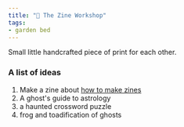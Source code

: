 ```yaml
---
title: "🎨 The Zine Workshop"
tags:
- garden bed
---
```

Small little handcrafted piece of print for each other.


### A list of ideas 
1. Make a zine about [how to make zines](notes/zine/how2zine.md)
2. A ghost's guide to astrology
3. a haunted crossword puzzle
4. frog and toadification of ghosts
